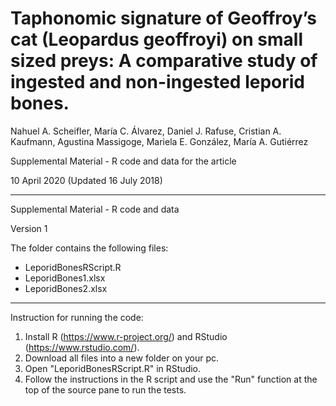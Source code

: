 # Taphonomic signature of Geoffroy’s cat (Leopardus geoffroyi) on small sized preys: A comparative study of ingested and non-ingested leporid bones.

Nahuel A. Scheifler, María C. Álvarez, Daniel J. Rafuse, Cristian A. Kaufmann, Agustina Massigoge, Mariela E. González, María A. Gutiérrez

Supplemental Material - R code and data for the article

10 April 2020 (Updated 16 July 2018)

-------------------------------------------------------------------------------------------------------------------------------------------------

Supplemental Material - R code and data 

Version 1

The folder contains the following files:
- LeporidBonesRScript.R
- LeporidBones1.xlsx
- LeporidBones2.xlsx

-------------------------------------------------------------------------------------------------------------------------------------------------

Instruction for running the code:

1. Install R (https://www.r-project.org/) and RStudio (https://www.rstudio.com/).
2. Download all files into a new folder on your pc.
3. Open "LeporidBonesRScript.R" in RStudio.
4. Follow the instructions in the R script and use the "Run" function at the top of the source pane to run the tests.
